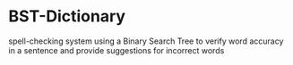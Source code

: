 # BST-Dictionary
spell-checking system using a Binary Search Tree to verify word accuracy in a sentence and provide suggestions for incorrect words
